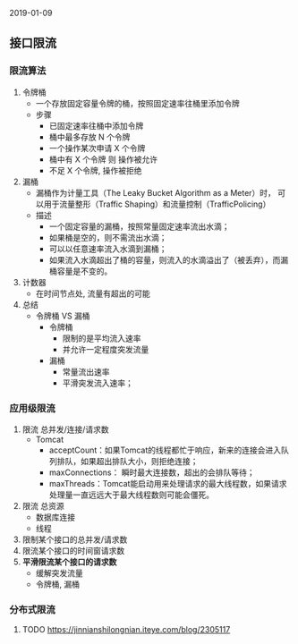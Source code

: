 2019-01-09

## 接口限流

### 限流算法
1. 令牌桶
    - 一个存放固定容量令牌的桶，按照固定速率往桶里添加令牌
    - 步骤
        - 已固定速率往桶中添加令牌
        - 桶中最多存放 N 个令牌
        - 一个操作某次申请 X 个令牌
        - 桶中有 X 个令牌 则 操作被允许
        - 不足 X 个令牌, 操作被拒绝
2. 漏桶
    - 漏桶作为计量工具（The Leaky Bucket Algorithm as a Meter）时，
        可以用于流量整形（Traffic Shaping）和流量控制（TrafficPolicing）
    - 描述
        - 一个固定容量的漏桶，按照常量固定速率流出水滴；
        - 如果桶是空的，则不需流出水滴；
        - 可以以任意速率流入水滴到漏桶；
        - 如果流入水滴超出了桶的容量，则流入的水滴溢出了（被丢弃），而漏桶容量是不变的。
3. 计数器
    - 在时间节点处, 流量有超出的可能
4. 总结
    - 令牌桶 VS 漏桶 
        - 令牌桶
            - 限制的是平均流入速率
            - 并允许一定程度突发流量
        - 漏桶
            - 常量流出速率
            - 平滑突发流入速率；

### 应用级限流
1. 限流 总并发/连接/请求数
    - Tomcat
        - acceptCount：如果Tomcat的线程都忙于响应，新来的连接会进入队列排队，如果超出排队大小，则拒绝连接；
        - maxConnections： 瞬时最大连接数，超出的会排队等待；
        - maxThreads：Tomcat能启动用来处理请求的最大线程数，如果请求处理量一直远远大于最大线程数则可能会僵死。
2. 限流 总资源
    - 数据库连接
    - 线程
3. 限制某个接口的总并发/请求数
4. 限流某个接口的时间窗请求数
5. **平滑限流某个接口的请求数**
    - 缓解突发流量
    - 令牌桶, 漏桶

### 分布式限流
1. TODO https://jinnianshilongnian.iteye.com/blog/2305117